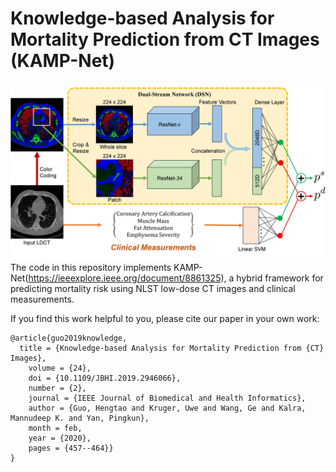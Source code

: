 # Knowledge-based Analysis for Mortality Prediction from CT Images (KAMP-Net)
![KAMP-Net Architecture](data/01KAMP.jpg)
The code in this repository implements KAMP-Net(https://ieeexplore.ieee.org/document/8861325), a hybrid framework for predicting mortality risk using NLST low-dose CT images and clinical measurements. 

If you find this work helpful to you, please cite our paper in your own work:
```
@article{guo2019knowledge,
  title = {Knowledge-based Analysis for Mortality Prediction from {CT} Images},
	volume = {24},
	doi = {10.1109/JBHI.2019.2946066},
	number = {2},
	journal = {IEEE Journal of Biomedical and Health Informatics},
	author = {Guo, Hengtao and Kruger, Uwe and Wang, Ge and Kalra, Mannudeep K. and Yan, Pingkun},
	month = feb,
	year = {2020},
	pages = {457--464}}
}
```

